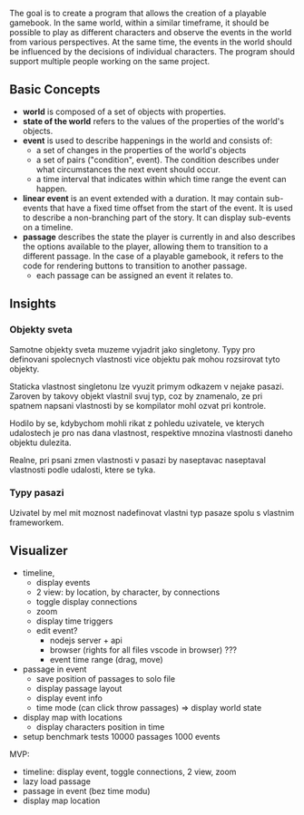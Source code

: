 The goal is to create a program that allows the creation of a playable gamebook. In the same world, within a similar timeframe, it should be possible to play as different characters and observe the events in the world from various perspectives. At the same time, the events in the world should be influenced by the decisions of individual characters. The program should support multiple people working on the same project.

## Basic Concepts

-   **world** is composed of a set of objects with properties.
-   **state of the world** refers to the values of the properties of the world's objects.
-   **event** is used to describe happenings in the world and consists of:
    -   a set of changes in the properties of the world's objects
    -   a set of pairs ("condition", event). The condition describes under what circumstances the next event should occur.
    -   a time interval that indicates within which time range the event can happen.
-   **linear event** is an event extended with a duration. It may contain sub-events that have a fixed time offset from the start of the event. It is used to describe a non-branching part of the story. It can display sub-events on a timeline.
-   **passage** describes the state the player is currently in and also describes the options available to the player, allowing them to transition to a different passage. In the case of a playable gamebook, it refers to the code for rendering buttons to transition to another passage.
    -   each passage can be assigned an event it relates to.

## Insights

### Objekty sveta

Samotne objekty sveta muzeme vyjadrit jako singletony.
Typy pro definovani spolecnych vlastnosti vice objektu pak mohou rozsirovat tyto objekty.

Staticka vlastnost singletonu lze vyuzit primym odkazem v nejake pasazi. Zaroven by takovy objekt vlastnil
svuj typ, coz by znamenalo, ze pri spatnem napsani vlastnosti by se kompilator mohl ozvat pri kontrole.

Hodilo by se, kdybychom mohli rikat z pohledu uzivatele, ve kterych udalostech je pro nas dana vlastnost, respektive mnozina vlastnosti
daneho objektu dulezita.

Realne, pri psani zmen vlastnosti v pasazi by naseptavac naseptaval vlastnosti podle udalosti, ktere se tyka.

### Typy pasazi

Uzivatel by mel mit moznost nadefinovat vlastni typ pasaze spolu s vlastnim frameworkem.

## Visualizer

-   timeline,
    -   display events
    -   2 view: by location, by character, by connections
    -   toggle display connections
    -   zoom
    -   display time triggers
    -   edit event?
        -   nodejs server + api
        -   browser (rights for all files vscode in browser) ???
        -   event time range (drag, move)
-   passage in event
    -   save position of passages to solo file
    -   display passage layout
    -   display event info
    -   time mode (can click throw passages) => display world state
-   display map with locations
    -   display characters position in time
-   setup benchmark tests 10000 passages 1000 events

MVP:

-   timeline: display event, toggle connections, 2 view, zoom
-   lazy load passage
-   passage in event (bez time modu)
-   display map location

